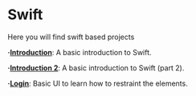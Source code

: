 # Swift
Here you will find swift based projects

**·[Introduction](https://github.com/Jkutkut/Swift-Introduction)**: A basic introduction to Swift.

**·[Introduction 2](https://github.com/Jkutkut/Swift-Introduction_2)**: A basic introduction to Swift (part 2).

**·[Login](https://github.com/Jkutkut/Switf-Login)**: Basic UI to learn how to restraint the elements.

<!-- **·[]()**:  -->
<!-- **·[]()**:  -->
<!-- **·[]()**:  -->
<!-- **·[]()**:  -->